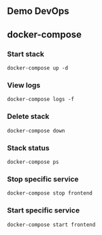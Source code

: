 ## Demo DevOps

## docker-compose

### Start stack

```docker-compose up -d```

### View logs

```docker-compose logs -f```

### Delete stack

```docker-compose down```

### Stack status

```docker-compose ps```

### Stop specific service

```docker-compose stop frontend```

### Start specific service

```docker-compose start frontend```